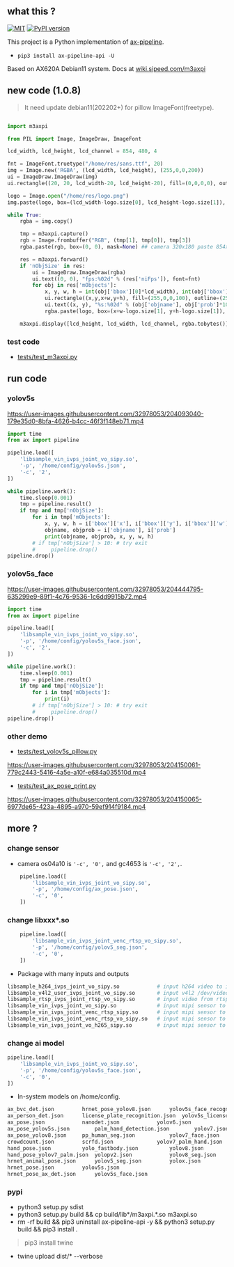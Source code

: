## what this ?

[![MIT](https://img.shields.io/badge/license-MIT-blue.svg)](./LICENSE)
[![PyPI version](https://badge.fury.io/py/ax-pipeline-api.svg)](https://badge.fury.io/py/ax-pipeline-api)

This project is a Python implementation of [ax-pipeline](https://github.com/AXERA-TECH/ax-pipeline).

- `pip3 install ax-pipeline-api -U`

Based on AX620A Debian11 system. Docs at [wiki.sipeed.com/m3axpi](https://wiki.sipeed.com/m3axpi)

## new code (1.0.8)

>  It need update debian11(202202+) for pillow ImageFont(freetype).



```python

import m3axpi

from PIL import Image, ImageDraw, ImageFont

lcd_width, lcd_height, lcd_channel = 854, 480, 4

fnt = ImageFont.truetype("/home/res/sans.ttf", 20)
img = Image.new('RGBA', (lcd_width, lcd_height), (255,0,0,200))
ui = ImageDraw.ImageDraw(img)
ui.rectangle((20, 20, lcd_width-20, lcd_height-20), fill=(0,0,0,0), outline=(0,0,255,100), width=20)

logo = Image.open("/home/res/logo.png")
img.paste(logo, box=(lcd_width-logo.size[0], lcd_height-logo.size[1]), mask=None)

while True:
    rgba = img.copy()

    tmp = m3axpi.capture()
    rgb = Image.frombuffer("RGB", (tmp[1], tmp[0]), tmp[3])
    rgba.paste(rgb, box=(0, 0), mask=None) ## camera 320x180 paste 854x480

    res = m3axpi.forward()
    if 'nObjSize' in res:
        ui = ImageDraw.ImageDraw(rgba)
        ui.text((0, 0), "fps:%02d" % (res['niFps']), font=fnt)
        for obj in res['mObjects']:
            x, y, w, h = int(obj['bbox'][0]*lcd_width), int(obj['bbox'][1]*lcd_height), int(obj['bbox'][2]*lcd_width), int(obj['bbox'][3]*lcd_height)
            ui.rectangle((x,y,x+w,y+h), fill=(255,0,0,100), outline=(255,0,0,255))
            ui.text((x, y), "%s:%02d" % (obj['objname'], obj['prob']*100), font=fnt)
            rgba.paste(logo, box=(x+w-logo.size[1], y+h-logo.size[1]), mask=None)

    m3axpi.display([lcd_height, lcd_width, lcd_channel, rgba.tobytes()])

```

### test code

- [tests/test_m3axpi.py](tests/test_m3axpi.py)

## run code

### yolov5s

https://user-images.githubusercontent.com/32978053/204093040-179e35d0-8bfa-4626-b4cc-46f3f148eb71.mp4

```python
import time
from ax import pipeline

pipeline.load([
    'libsample_vin_ivps_joint_vo_sipy.so',
    '-p', '/home/config/yolov5s.json',
    '-c', '2',
])

while pipeline.work():
    time.sleep(0.001)
    tmp = pipeline.result()
    if tmp and tmp['nObjSize']:
        for i in tmp['mObjects']:
            x, y, w, h = i['bbox']['x'], i['bbox']['y'], i['bbox']['w'], i['bbox']['h']
            objname, objprob = i['objname'], i['prob']
            print(objname, objprob, x, y, w, h)
        # if tmp['nObjSize'] > 10: # try exit
        #     pipeline.drop()
pipeline.drop()

```

### yolov5s_face

https://user-images.githubusercontent.com/32978053/204444795-635299e9-89f1-4c76-9536-1c6dd9915b72.mp4

```python
import time
from ax import pipeline

pipeline.load([
    'libsample_vin_ivps_joint_vo_sipy.so',
    '-p', '/home/config/yolov5s_face.json',
    '-c', '2',
])

while pipeline.work():
    time.sleep(0.001)
    tmp = pipeline.result()
    if tmp and tmp['nObjSize']:
        for i in tmp['mObjects']:
            print(i)
        # if tmp['nObjSize'] > 10: # try exit
        #     pipeline.drop()
pipeline.drop()

```

### other demo

- [tests/test_yolov5s_pillow.py](tests/test_yolov5s_pillow.py)

https://user-images.githubusercontent.com/32978053/204150061-779c2443-5416-4a5e-a10f-e684a035510d.mp4

- [tests/test_ax_pose_print.py](tests/test_ax_pose_print.py)

https://user-images.githubusercontent.com/32978053/204150065-6977de65-423a-4895-a970-59ef914f9184.mp4

## more ?

### change sensor

- camera os04a10 is `'-c', '0',` and gc4653 is `'-c', '2',`.

```python
    pipeline.load([
        'libsample_vin_ivps_joint_vo_sipy.so',
        '-p', '/home/config/ax_pose.json',
        '-c', '0',
    ])
```

### change libxxx*.so

```python
    pipeline.load([
        'libsample_vin_ivps_joint_venc_rtsp_vo_sipy.so',
        '-p', '/home/config/yolov5_seg.json',
        '-c', '0',
    ])
```

- Package with many inputs and outputs

```bash
libsample_h264_ivps_joint_vo_sipy.so            # input h264 video to ivps joint output screen vo
libsample_v4l2_user_ivps_joint_vo_sipy.so       # input v4l2 /dev/videoX to ivps joint output screen vo
libsample_rtsp_ivps_joint_rtsp_vo_sipy.so       # input video from rtsp to ivps joint output rtsp and screen vo
libsample_vin_ivps_joint_vo_sipy.so             # input mipi sensor to ivps joint output screen vo
libsample_vin_ivps_joint_venc_rtsp_sipy.so      # input mipi sensor to ivps joint output rtsp
libsample_vin_ivps_joint_venc_rtsp_vo_sipy.so   # input mipi sensor to ivps joint output rtsp and screen vo
libsample_vin_ivps_joint_vo_h265_sipy.so        # input mipi sensor to ivps joint output screen vo and save h265 video file
```

### change ai model

```python
pipeline.load([
    'libsample_vin_ivps_joint_vo_sipy.so',
    '-p', '/home/config/yolov5s_face.json',
    '-c', '0',
])
```

- In-system models on /home/config.

```bash
ax_bvc_det.json		    hrnet_pose_yolov8.json	    yolov5s_face_recognition.json
ax_person_det.json	    license_plate_recognition.json  yolov5s_license_plate.json
ax_pose.json		    nanodet.json		    yolov6.json
ax_pose_yolov5s.json	    palm_hand_detection.json	    yolov7.json
ax_pose_yolov8.json	    pp_human_seg.json		    yolov7_face.json
crowdcount.json		    scrfd.json			    yolov7_palm_hand.json
hand_pose.json		    yolo_fastbody.json		    yolov8.json
hand_pose_yolov7_palm.json  yolopv2.json		    yolov8_seg.json
hrnet_animal_pose.json	    yolov5_seg.json		    yolox.json
hrnet_pose.json		    yolov5s.json
hrnet_pose_ax_det.json	    yolov5s_face.json
```

### pypi

- python3 setup.py sdist
- python3 setup.py build && cp build/lib*/m3axpi.*.so m3axpi.so
- rm -rf build && pip3 uninstall ax-pipeline-api -y && python3 setup.py build && pip3 install .
> pip3 install twine
- twine upload dist/* --verbose
